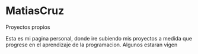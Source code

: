 # MatiasCruz
Proyectos propios

Esta es mi pagina personal, donde ire subiendo mis proyectos a medida que progrese en el aprendizaje de la programacion.
Algunos estaran vigen
